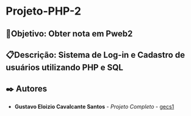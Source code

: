 # Projeto-PHP-2

## 🚀Objetivo: Obter nota em Pweb2

## 📋Descrição: Sistema de Log-in e Cadastro de usuários utilizando PHP e SQL

## ✒️ Autores

* **Gustavo Eloizio Cavalcante Santos** - *Projeto Completo* - [gecs1](https://github.com/gecs1)
